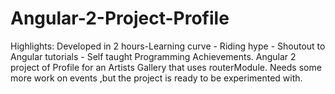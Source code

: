 # Angular-2-Project-Profile
Highlights: Developed in 2 hours-Learning curve - Riding hype - Shoutout to Angular tutorials - Self taught Programming Achievements. Angular 2 project of Profile for an Artists Gallery that uses routerModule. Needs some more work on events ,but the project is ready to be experimented with.  
